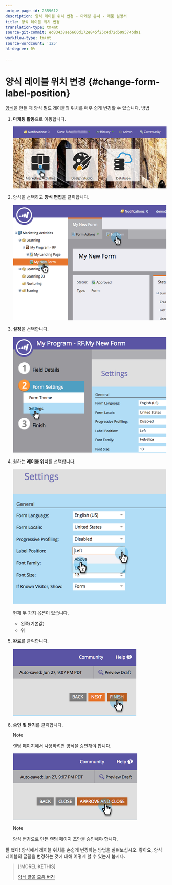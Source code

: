```yaml
---
unique-page-id: 2359612
description: 양식 레이블 위치 변경 - 마케팅 문서 - 제품 설명서
title: 양식 레이블 위치 변경
translation-type: tm+mt
source-git-commit: ed83438ae5660d172e845f25c4d72d599574bd91
workflow-type: tm+mt
source-wordcount: '125'
ht-degree: 0%

---
```



# 양식 레이블 위치 변경 {#change-form-label-position}

[양식](/help/marketo/product-docs/demand-generation/forms/creating-a-form/create-a-form.md)을 만들 때 양식 필드 레이블의 위치를 매우 쉽게 변경할 수 있습니다. 방법

1. **마케팅 활동**&#x200B;으로 이동합니다.

   ![](assets/login-marketing-activities-2.png)

1. 양식을 선택하고 **양식 편집**&#x200B;을 클릭합니다.

   ![](assets/image2014-9-15-16-3a16-3a9.png)

1. **설정**&#x200B;을 선택합니다.

   ![](assets/image2014-9-15-16-3a16-3a26.png)

1. 원하는 **레이블 위치**&#x200B;를 선택합니다.

   ![](assets/image2014-9-15-16-3a16-3a39.png)

   현재 두 가지 옵션이 있습니다.

   * 왼쪽(기본값)
   * 위

1. **완료**&#x200B;를 클릭합니다.

   ![](assets/image2014-9-15-16-3a16-3a49.png)

1. **승인 및 닫기**&#x200B;를 클릭합니다.

   >[!NOTE]
   >
   >랜딩 페이지에서 사용하려면 양식을 승인해야 합니다.

   ![](assets/image2014-9-15-16-3a17-3a12.png)

   >[!NOTE]
   >
   >양식 변경으로 만든 랜딩 페이지 초안을 승인해야 합니다.

잘 했다! 양식에서 레이블 위치를 손쉽게 변경하는 방법을 살펴보십시오. 좋아요, 양식 레이블의 글꼴을 변경하는 것에 대해 어떻게 할 수 있는지 봅시다.

>[!MORELIKETHIS]
>
>[양식 글꼴 모음 변경](/help/marketo/product-docs/demand-generation/forms/form-design/change-the-form-font-family.md)
